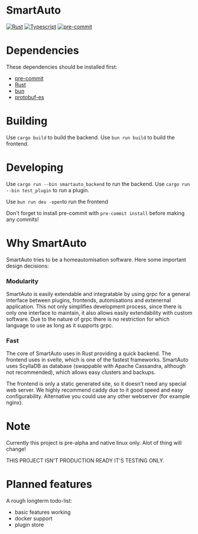 # SmartAuto

[![Rust](https://github.com/LDprg/smartauto/actions/workflows/rust.yml/badge.svg)](https://github.com/LDprg/smartauto/actions/workflows/rust.yml)
[![Typescript](https://github.com/LDprg/smartauto/actions/workflows/typescript.yml/badge.svg)](https://github.com/LDprg/smartauto/actions/workflows/typescript.yml)
[![pre-commit](https://github.com/LDprg/smartauto/actions/workflows/pre-commit.yml/badge.svg)](https://github.com/LDprg/smartauto/actions/workflows/pre-commit.yml)

# Dependencies

These dependencies should be installed first:

- [pre-commit](https://pre-commit.com/#install)
- [Rust](https://www.rust-lang.org/tools/install)
- [bun](https://bun.sh)
- [protobuf-es](https://github.com/bufbuild/protobuf-es)

# Building

Use `cargo build` to build the backend.
Use `bun run build` to build the frontend.

# Developing

Use `cargo run --bin smartauto_backend` to run the backend.
Use `cargo run --bin test_plugin` to run a plugin.

Use `bun run dev -open`to run the frontend

Don't forget to install pre-commit with `pre-commit install` before making any commits!

# Why SmartAuto

SmartAuto tries to be a homeautomisation software.
Here some important design decisions:

### Modularity

SmartAuto is easily extendable and integratable by using grpc for a general interface between plugins, frontends, automisations and extenernal application.
This not only simplifies development process, since there is only one interface to maintain, it also allows easily extendability with custom software.
Due to the nature of grpc there is no restriction for which language to use as long as it supports grpc.

### Fast

The core of SmartAuto uses in Rust providing a quick backend. The frontend uses in svelte, which is one of the fastest frameworks.
SmartAuto uses ScyllaDB as database (swappable with Apache Cassandra, although not recommended), which allows easy clusters and backups.

The frontend is only a static generated site, so it doesn't need any special web server. We highly recommend caddy due to it good speed and easy configurability. Alternative you could use any other webserver (for example nginx).

# Note

Currently this project is pre-alpha and native linux only.
Alot of thing will change!

THIS PROJECT ISN'T PRODUCTION READY IT'S TESTING ONLY.

# Planned features

A rough longterm todo-list:

- basic features working
- docker support
- plugin store
